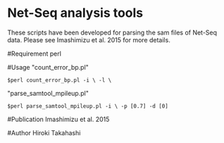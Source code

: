 # Net-Seq analysis tools
These scripts have been developed for parsing the sam files of Net-Seq data.
Please see Imashimizu et al. 2015 for more details.

#Requirement
perl<br>

#Usage
"count_error_bp.pl"<br>
<pre><code>$perl count_error_bp.pl -i \<sam file\> -l \<read length\> </code></pre>

"parse_samtool_mpileup.pl"<br>
<pre><code>$perl parse_samtool_mpileup.pl -i \<pileupfile\> -p [0.7] -d [0] </code></pre>

#Publication
Imashimizu et al. 2015

#Author
Hiroki Takahashi
